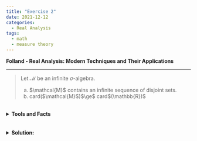 ```yaml
---
title: "Exercise 2"
date: 2021-12-12
categories:
  - Real Analysis
tags:
  - math
  - measure theory
---
```


**Folland - Real Analysis: Modern Techniques and Their Applications** 

---

>Let $\mathcal{M}$ be an infinite $\sigma$-algebra.
><ol type = "a">
>  <li>$\mathcal{M}$ contains an infinite sequence of disjoint sets.</li>
>  <li>card($\mathcal{M}$)$\ge$ card$(\mathbb{R})$</li>
></ol>

<br />
<details markdown="1">
  <summary><strong>Tools and Facts</strong></summary>
<ol>
  <li>
    <em>Folland (p21)</em>: We define a <strong>$\sigma$-algebra</strong> on a nonempty set $X$, is a non empty collection, $\mathcal{M}$, of subsets of $X$ such that $\mathcal{M}$ is closed under complement and countable union.
  </li>
  
  <br>
  
  <li>
    Let $\mathcal M$ be a $\sigma$-algebra on a set $X$ and let $\varnothing \neq F\subseteq X$ ($E$ is not necessarily contained in $\mathcal M$). Then the collection of sets
    $$
      \mathcal M' := \{E\cap F: E\in \mathcal M\}
    $$
    is a $\sigma$-algebra on $F$.
    
    <details markdown="1"><summary><strong>Proof</strong></summary>
      Let $E\cap F \in \mathcal M'$. Then taking the complement with respect to $F$, we have
      $$
      \begin{align*}
        (E\cap F)^c &= E^{c}\cup F^c =E^c \cup \varnothing = E^{c_X} \cap F \in \mathcal M'
      \end{align*}
      $$
      where $E^{c_X}$ denotes the complement of $E$ taken with respect to $X$. Next, consider $(E_j\cap F)_1^\infty \subset \mathcal M'$. Then we see that
      $$
        \bigcup_{j=1}^\infty E_j\cap F = \left(\bigcup_{j=1}^\infty E_j\right)\cap F \in \M'
      $$
      since $\bigcup_1^\infty E_j \in \mathcal M.$ Thus, $\mathcal M'$ is indeed a $\sigma$-algebra over $F$.      
    </details>
  </li>
  
</ol>
</details>  
<br />





<br />
<details markdown="1">
  <summary><strong>Solution: </strong></summary>
  **(a)** Suppose that $\mathcal{M}$ is an infinite $\sigma$-algebra on a set $X$. Then, we know that there must exist some $E_1\in\mathcal{M}$ such that $\varnothing \subsetneq E_1\subsetneq X$. It must be that either 
  $$
    \mathcal{M}_1 = \{E \cap E_1 : E\in \mathcal{M}\} \quad \text{ or } \quad \mathcal{M}_1' =\{E\cap E_1^c: E\in \mathcal{M}\}
  $$
  is infinite; otherwise, if both are finite, then since
  $$
  \mathcal{M} \subseteq \{A\cup A': A\in \mathcal M, A' \in \mathcal{M}'\}
  $$
  we have that card$(\mathcal{M}) \le$ card$( \{ A\cup A': A\in \mathcal M, A' \in \mathcal{M}' \} ) \le$ card$(\mathcal{M}) \cdot$card$(\mathcal{M}')$ which is finite, contradicting that $\mathcal{M}$ is infinite.

  Next, without loss of generality, suppose that $\mathcal{M}_1 = \{E\cap E_1: E\in \mathcal M\}$ is infinite. We know by (2) above that $\mathcal M_1$ is a $\sigma$-algebra over $E_1$. Thus, we have that $E_1^c$ is disjoint to every set contained in $\mathcal M_1$. 

  Continuing, since $\mathcal M_1$ is an infinite $\sigma$-algebra, we may again, without loss of generality, pick some $\varnothing \subsetneq E_2 \subsetneq E_1$ such that $\mathcal M_2 = \{E \cap E_2: E\in \mathcal M_1\}$ is an infinite $\sigma$-algebra. Moreover, $E_2^c\cap E_1$ is disjoint from every set contained in $\mathcal M_2$ as well as disjoint to $E_1^c$.

  Thus, by induction, we produce a sequence of disjoint sets contained in $\mathcal M$:
  $$
    E_1^c, E_2^c\cap E_1, E_3^c\cap E_2, \dots, 
  $$


**(b)** We first note that card$(2^\mathbb{N}) = $ card$(\mathbb{R})$. Let $\mathcal M$ be an infinite $\sigma$-algebra. Then by (a), we have that there exists a disjoint sequence $(E_j)_1^\infty$ of sets contained in $\mathcal M$. We'll also further assume that $\varnothing$ is not a member of $(E_j)_1^\infty$. Now let us define the map $\varphi:2^\mathbb{N} \to \mathcal M$ by
$$
  \varphi(S) = \bigcup_{i \in S}E_i
$$
Then if $\varphi(S) = \varphi(S')$, it must be that $S=S'$ since $(E_j)_1^\infty$ is a disjoint sequence. Thus, $\varphi$ is injective, so it must be that card$(2^\mathbb{N})\le $ card$(\mathcal M)$.

</details>  
<br />

